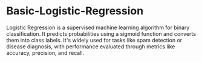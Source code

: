 # Basic-Logistic-Regression
Logistic Regression is a supervised machine learning algorithm for binary classification. It predicts probabilities using a sigmoid function and converts them into class labels. It's widely used for tasks like spam detection or disease diagnosis, with performance evaluated through metrics like accuracy, precision, and recall.
